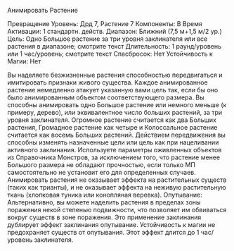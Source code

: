 
Анимировать Растение

Превращение
Уровень: Дрд 7, Растение 7
Компоненты: В
Время Активации: 1 стандартн. действ.
Диапазон: Ближний (7,5 м+1,5 м/2 ур.)
Цель: Одно Большое растение за три
уровня заклинателя или все растения в
диапазоне; смотрите текст
Длительность: 1 раунд/уровень или 1
час/уровень; смотрите текст
Спасбросок: Нет
Устойчивость к Магии: Нет

Вы наделяете безжизненные растения
способностью передвигаться и имитировать признаки живого существа.
Каждое анимированное растение немедленно атакует указанную вами цель
так, если бы оно было анимированным
объектом соответствующего размера.
Вы способны анимировать одно Большое растение или немного меньше (к
примеру, дерево), или эквивалентное
число больших растений, за три уровня заклинателя. Огромное растение
считается как два Больших растения,
Громадное растение как четыре и Колоссальное растение считается как
восемь Больших растений. Действием
передвижения вы способны изменять
назначенные цели или цель как при нацеливании активного заклинания.
Используете параметры оживленных
объектов из Справочника Монстров, за
исключением того, что растение менее
Большого размера не обладают прочностью, если только МП самостоятельно не установит его для определенных
случаев.
Анимировать растения не оказывает эффекта на растительных существ
(таких как трианты), и не оказывает
эффекта на неживую растительную
ткань (хлопковая туника или конопляная веревка).
Опутывание: Альтернативно, вы
можете наделить растения в пределах
зоны поражения некой степенью подвижности, что позволяет им обвиваться вокруг существ в зоне поражения.
Это применение заклинания дублирует эффект заклинания опутывание.
Устойчивость к магии не предохраняет
существ от опутывания. Этот эффект
длится до 1 час/уровень заклинателя.